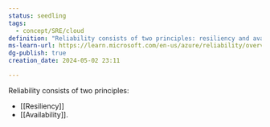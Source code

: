 ```yaml
---
status: seedling
tags:
  - concept/SRE/cloud
definition: "Reliability consists of two principles: resiliency and availability."
ms-learn-url: https://learn.microsoft.com/en-us/azure/reliability/overview
dg-publish: true
creation_date: 2024-05-02 23:11

---
```

Reliability consists of two principles: 
- [[Resiliency]]
- [[Availability]].